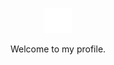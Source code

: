 <p align="center"><img src="waving-hand.svg" width="44" height="40" alt="Waving hand" /></p>
<p align="center">Welcome to my profile.</p>
